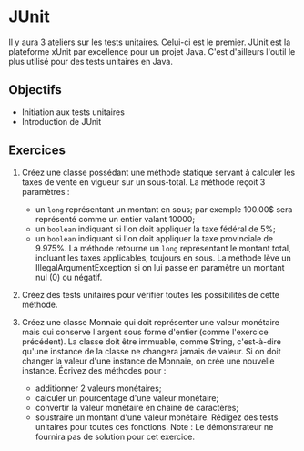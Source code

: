 JUnit
=====

Il y aura 3 ateliers sur les tests unitaires. Celui-ci est le premier. JUnit est
la plateforme xUnit par excellence pour un projet Java. C'est d'ailleurs l'outil
le plus utilisé pour des tests unitaires en Java.

Objectifs
---------

* Initiation aux tests unitaires
* Introduction de JUnit

Exercices
---------

1. Créez une classe possédant une méthode statique servant à calculer les taxes
   de vente en vigueur sur un sous-total. La méthode reçoit 3 paramètres :
   * un `long` représentant un montant en sous; par exemple 100.00$ sera
     représenté comme un entier valant 10000;
   * un `boolean` indiquant si l'on doit appliquer la taxe fédéral de 5%;
   * un `boolean` indiquant si l'on doit appliquer la taxe provinciale de
     9.975%.
   La méthode retourne un `long` représentant le montant total, incluant les
   taxes applicables, toujours en sous.
   La méthode lève un IllegalArgumentException si on lui passe en paramètre un
   montant nul (0) ou négatif.

2. Créez des tests unitaires pour vérifier toutes les possibilités de cette
   méthode.

3. Créez une classe Monnaie qui doit représenter une valeur monétaire mais qui
   conserve l'argent sous forme d'entier (comme l'exercice précédent). La classe
   doit être immuable, comme String, c'est-à-dire qu'une instance de la classe
   ne changera jamais de valeur. Si on doit changer la valeur d'une instance de
   Monnaie, on crée une nouvelle instance. Écrivez des méthodes pour :
   * additionner 2 valeurs monétaires;
   * calculer un pourcentage d'une valeur monétaire;
   * convertir la valeur monétaire en chaîne de caractères;
   * soustraire un montant d'une valeur monétaire.
   Rédigez des tests unitaires pour toutes ces fonctions.
   Note : Le démonstrateur ne fournira pas de solution pour cet exercice.

<!-- Solutions -->
<!-- --------- -->

<!-- * [Exercices #1 et #2](Solutions/) -->
